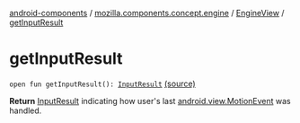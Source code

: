 [android-components](../../index.md) / [mozilla.components.concept.engine](../index.md) / [EngineView](index.md) / [getInputResult](./get-input-result.md)

# getInputResult

`open fun getInputResult(): `[`InputResult`](-input-result/index.md) [(source)](https://github.com/mozilla-mobile/android-components/blob/master/components/concept/engine/src/main/java/mozilla/components/concept/engine/EngineView.kt#L95)

**Return**
[InputResult](-input-result/index.md) indicating how user's last [android.view.MotionEvent](#) was handled.

